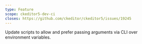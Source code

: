 ```yaml
---
type: Feature
scope: ckeditor5-dev-ci
closes: https://github.com/ckeditor/ckeditor5/issues/19245
---
```


Update scripts to allow and prefer passing arguments via CLI over environment variables.

